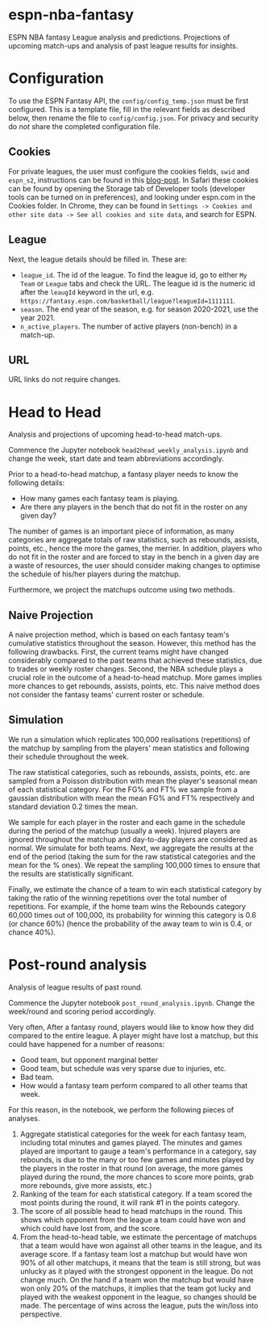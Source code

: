# espn-nba-fantasy
ESPN NBA fantasy League analysis and predictions. Projections of upcoming match-ups and analysis of past league results for insights.

# Configuration

To use the ESPN Fantasy API, the `config/config_temp.json` must be first configured. This is a template file, fill in the relevant fields as described below, then rename the file to `config/config.json`. For privacy and security do *not* share the completed configuration file.

## Cookies
For private leagues, the user must configure the cookies fields, `swid` and `espn_s2`, instructions can be found in this [blog-post](https://stmorse.github.io/journal/espn-fantasy-3-python.html). In Safari these cookies can be found by opening the Storage tab of Developer tools (developer tools can be turned on in preferences), and looking under espn.com in the Cookies folder. In Chrome, they can be found in `Settings -> Cookies and other site data -> See all cookies and site data`, and search for ESPN.

## League
Next, the league details should be filled in. These are:

*   `league_id`. The id of the league. To find the league id, go to either `My Team` or `League` tabs and check the URL. The league id is the numeric id after the `leaugId` keyword in the url, e.g. `https://fantasy.espn.com/basketball/league?leagueId=1111111`.
*   `season`. The end year of the season, e.g. for season 2020-2021, use the year 2021.
*   `n_active_players`. The number of active players (non-bench) in a match-up.

## URL

URL links do not require changes.

# Head to Head
Analysis and projections of upcoming head-to-head match-ups.

Commence the Jupyter notebook `head2head_weekly_analysis.ipynb` and change the week, start date and team abbreviations accordingly.

Prior to a head-to-head matchup, a fantasy player needs to know the following details:

*   How many games each fantasy team is playing.
*   Are there any players in the bench that do not fit in the roster on any given day?

The number of games is an important piece of information, as many categories are aggregate totals of raw statistics, such as rebounds, assists, points, etc., hence the more the games, the merrier. In addition, players who do not fit in the roster and are forced to stay in the bench in a given day are a waste of resources, the user should consider making changes to optimise the schedule of his/her players during the matchup.

Furthermore, we project the matchups outcome using two methods.

## Naive Projection
A naive projection method, which is based on each fantasy team's cumulative statistics throughout the season. However, this method has the following drawbacks. First, the current teams might have changed considerably compared to the past teams that achieved these statistics, due to trades or weekly roster changes. Second, the NBA schedule plays a crucial role in the outcome of a head-to-head matchup. More games implies more chances to get rebounds, assists, points, etc. This naive method does not consider the fantasy teams' current roster or schedule.

## Simulation
We run a simulation which replicates 100,000 realisations (repetitions) of the matchup by sampling from the players' mean statistics and following their schedule throughout the week.

The raw statistical categories, such as rebounds, assists, points, etc. are sampled from a Poisson distribution with mean the player's seasonal  mean of each statistical category. For the FG% and FT% we sample from a gaussian distribution with mean the mean FG% and FT% respectively and standard deviation 0.2 times the mean.

We sample for each player in the roster and each game in the schedule during the period of the matchup (usually a week). Injured players are ignored throughout the matchup and day-to-day players are considered as normal. We simulate for both teams. Next, we aggregate the results at the end of the period (taking the sum for the raw statistical categories and the mean for the % ones). We repeat the sampling 100,000 times to ensure that the results are statistically significant.

Finally, we estimate the chance of a team to win each statistical category by taking the ratio of the winning repetitions over the total number of repetitions. For example, if the home team wins the Rebounds category 60,000 times out of 100,000, its probability for winning this category is 0.6 (or chance 60%) (hence the probability of the away team to win is 0.4, or chance 40%).

# Post-round analysis
Analysis of league results of past round.

Commence the Jupyter notebook `post_round_analysis.ipynb`. Change the week/round and scoring period accordingly.

Very often, After a fantasy round, players would like to know how they did compared to the entire league. A player might have lost a matchup, but this could have happened for a number of reasons:
*   Good team, but opponent marginal better
*   Good team, but schedule was very sparse due to injuries, etc.
*   Bad team.
*   How would a fantasy team perform compared to all other teams that week.

For this reason, in the notebook, we perform the following pieces of analyses.

1.  Aggregate statistical categories for the week for each fantasy team, including total minutes and games played. The minutes and games played are important to gauge a team's performance in a category, say rebounds, is due to the many or too few games and minutes played by the players in the roster in that round (on average, the more games played during the round, the more chances to score more points, grab more rebounds, give more assists, etc.)
2.  Ranking of the team for each statistical category. If a team scored the most points during the round, it will rank #1 in the points category.
3.  The score of all possible head to head matchups in the round. This shows which opponent from the league a team could have won and which could have lost from, and the score.
4.  From the head-to-head table, we estimate the percentage of matchups that a team would have won against all other teams in the league, and its average score. If a fantasy team lost a matchup but would have won 90% of all other matchups, it means that the team is still strong, but was unlucky as it played with the strongest opponent in the league. Do not change much. On the hand if a team won the matchup but would have won only 20% of the matchups, it implies that the team got lucky and played with the weakest opponent in the league, so changes should be made. The percentage of wins across the league, puts the win/loss into perspective.
